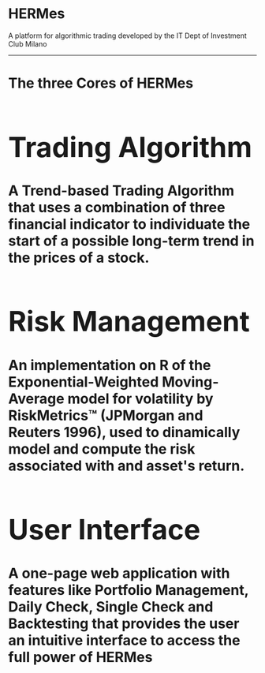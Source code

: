 # HERMes
A platform for algorithmic trading developed by the IT Dept of Investment Club Milano

-----
<h1>The three Cores of HERMes<h1> 


<div>
              <h1>Trading Algorithm</h1>
              <p >A Trend-based Trading Algorithm that uses a combination of three financial indicator to individuate the start of a possible long-term trend in the prices of a stock.</p>
            </div>
            <div >
              <h1>Risk Management</h1> 
              <p >An implementation on R of the Exponential-Weighted Moving-Average model for volatility by RiskMetrics™ (JPMorgan and Reuters 1996), used to dinamically model and compute the risk associated with and asset's return.</p>
            </div>
            <div class="item">
              <h1>User Interface</h1>
              <p class="description">A one-page web application with features like Portfolio Management, Daily Check, Single Check and Backtesting that provides the user an intuitive interface to access the full power of HERMes</p>
            </div> 
          
